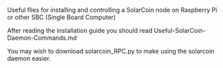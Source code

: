 Useful files for installing and controlling a SolarCoin node on Raspberry Pi or other SBC (Single Board Computer)

After reading the installation guide you should read Useful-SolarCoin-Daemon-Commands.md

You may wish to download solarcoin_RPC.py to make using the solarcoin daemon easier.
